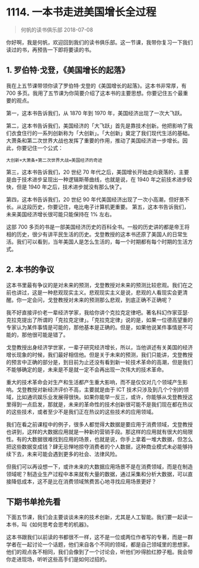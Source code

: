 # 1114. 一本书走进美国增长全过程
> 何帆的读书俱乐部
2018-07-08

你好啊，我是何帆，欢迎回到我们的读书俱乐部。这一节课，我带你复习一下我们读过的书，再预告一下即将要读的书。

## 1. 罗伯特·戈登，《美国增长的起落》

我在上五节课带领你读了罗伯特·戈登的《美国增长的起落》。这本书非常厚，有 700 多页。我用了五节课为你简要介绍了这本书的主要思想。你要记住五个最重要的观点。

第一，这本书告诉我们，从 1870 年到 1970 年，美国经济出现了一次大飞跃。

第二，这本书告诉我们，美国经济的「大飞跃」首先是靠技术创新。他把影响了我们衣食住行的一系列创新称为「大创新」。「大创新」奠定了我们现代生活的基础。大萧条和第二次世界大战也发挥了重要的作用，推动了美国经济进一步增长。因此，你要记住一个公式：

	大创新+大萧条+第二次世界大战=美国经济的奇迹

第三，这本书告诉我们，20 世纪 70 年代之后，美国增长开始走向衰落的，主要是由于技术进步呈现出一种逻辑斯蒂曲线，也就是说，在 1940 年之前技术进步较快，但是 1940 年之后，技术进步就没有那么快了。

第四，这本书告诉我们，20 世纪 90 年代美国经济出现了一次小高潮，但好景不长。从这段历史，你要记住，电比电子计算机更重要。
第五，这本书告诉我们，未来美国经济增长很可能只能保持在 1% 左右。

这部 700 多页的书是一部美国经济历史的百科全书。一般的历史讲的都是帝王将相的历史，很少有讲平民生活的历史。戈登教授的这本书还原了美国人的日常生活。我们可以看到，当年美国人是怎么生活的，每一个时期都有每个时期的生活方式。

## 2. 本书的争议
这本书里最有争议的是对未来的预测，戈登教授对未来的预测比较悲观。我们在之前也讲过，这是一种悲观现实主义。悲观现实主义是说，悲观的人看现实会更清醒。你一定会问，戈登教授对未来的预测那么悲观，到底正确不正确呢？

我不好直接评价老一辈经济学家，我给你讲个克拉克定律吧。著名科幻作家亚瑟·克拉克提出了所谓的「克拉克定律」。「克拉克定律」说的是，如果一位德高望重的专家认为某件事情是可能的，那他基本是正确的。但是，如果他说某件事情是不可能的，那他很可能是错了。

戈登教授出身经济学世家，一辈子研究经济增长，所以，当他讲述有关美国的经济增长现象的时候，我们最好相信他。但是关于未来的预测，我们只能讲，戈登教授的预言中正确的部分是，到目前为止还没有看到新一轮技术革命的高潮，但是我们不能够确定的是，未来是不是就一定不会再出现一次伟大的技术革命。

重大的技术革命会对生产和生活都产生重大影响，而不是仅仅对几个领域产生影响。戈登教授对新经济评价不高，主要就是由于 ICT 技术只涉及到几个个别的领域，比如通讯娱乐业发展得很快。如果你能举一反三，或许，你能够从戈登教授这里得到一点启发，那就是，未来的革命性的技术创新很可能不是我们现在都在热议的这些技术，或者至少不是我们正在热议的这些技术的应用领域。

我们在看之前课程中的例子，很多人都觉得大数据是要应用于消费领域，戈登教授也讲到，这样的大数据应用就是一种新的营销手段。那这样的应用就有很大的局限性。有的大数据很难找到应用的场景，也就是说，你手上拿着一堆大数据，但怎么把这些数据变成钱？肆无忌惮地掠夺消费者的个人数据，这种商业模式未必能够持续下去，未来可能会遇到更多的社会、法律风险。

但我们可以再设想一下，或许未来的大数据应用场景不是在消费领域，而是在制造领域呢？制造业生产过程中本来就有大量的数据，通过采集和分析大数据，可以直接降低成本，这不是比在消费领域煞费苦心地寻找应用场景更好？

## 下期书单抢先看
下面五节课，我们会主要谈谈未来的技术创新，尤其是人工智能。我们要一起读一本书，叫《如何思考会思考的机器》。

这本书跟我们以前读的书都很不一样，这不是一位或两位作者写的专著，而是一群学者在一起讨论一个话题，他们来自各个不同的领域，都是自己领域里的思想家。他们的观点各不相同，我们会像到了一个讨论会，听他们吵得脸红脖子粗。我会带你走进现场，听听这些高手们是如何过招的。


